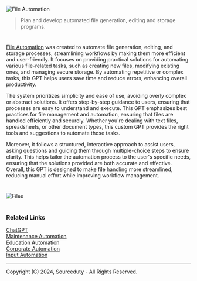 ![File Automation](https://github.com/user-attachments/assets/3b283165-d3e8-4de4-843e-0e8188773254)

> Plan and develop automated file generation, editing and storage programs.

#

[File Automation](https://chatgpt.com/g/g-F0Q6PvsZc-file-automation) was created to automate file generation, editing, and storage processes, streamlining workflows by making them more efficient and user-friendly. It focuses on providing practical solutions for automating various file-related tasks, such as creating new files, modifying existing ones, and managing secure storage. By automating repetitive or complex tasks, this GPT helps users save time and reduce errors, enhancing overall productivity.

The system prioritizes simplicity and ease of use, avoiding overly complex or abstract solutions. It offers step-by-step guidance to users, ensuring that processes are easy to understand and execute. This GPT emphasizes best practices for file management and automation, ensuring that files are handled efficiently and securely. Whether you're dealing with text files, spreadsheets, or other document types, this custom GPT provides the right tools and suggestions to automate those tasks.

Moreover, it follows a structured, interactive approach to assist users, asking questions and guiding them through multiple-choice steps to ensure clarity. This helps tailor the automation process to the user's specific needs, ensuring that the solutions provided are both accurate and effective. Overall, this GPT is designed to make file handling more streamlined, reducing manual effort while improving workflow management.

#

![Files](https://github.com/user-attachments/assets/1488f2bc-01e1-4cd0-bb64-acf16c8da9af)

#
### Related Links

[ChatGPT](https://github.com/sourceduty/ChatGPT)
<br>
[Maintenance Automation](https://github.com/sourceduty/Maintenance_Automation)
<br>
[Education Automation](https://github.com/sourceduty/Education_Automation)
<br>
[Corporate Automation](https://github.com/sourceduty/Corporate_Automation)
<br>
[Input Automation](https://github.com/sourceduty/Input_Automation)

***
Copyright (C) 2024, Sourceduty - All Rights Reserved.
